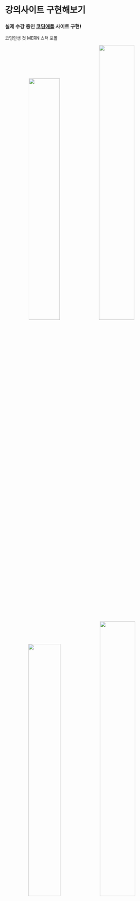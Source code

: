 # 강의사이트 구현해보기

[코딩애플]: https://codingapple.com/

### 실제 수강 중인 [코딩애플] 사이트 구현!

코딩인생 첫 MERN 스택 포폴

<p align="center">
  <img src="https://github.com/Newbie-Alert/Imitation_codingApple/blob/main/mdImg/%EA%B9%83%ED%97%991.png?raw=true" width="45%">
  <img src="https://github.com/Newbie-Alert/Imitation_codingApple/blob/main/mdImg/%EA%B9%83%ED%97%992.png?raw=true" width="48%">
</p>
<p align="center">
  <img src="https://github.com/Newbie-Alert/Imitation_codingApple/blob/main/mdImg/%EA%B9%83%ED%97%993.png?raw=true" width="46%">
  <img src="https://github.com/Newbie-Alert/Imitation_codingApple/blob/main/mdImg/%EA%B9%83%ED%97%994.png?raw=true" width="48%">
</p>

## STACK 🧩

- Mongo DB
- Express
- React
- Node.js

## 구현 📱

- Session 방식 로그인
- 장바구니
- 게시판
- 댓글, 대댓글
- 강의 상세페이지

## 컴포넌트별 기능

- **Nav**

  - DB에서 사용자의 로그인 정보를 받아와 그에 따라 UI를 변경
  - DB의 장바구니의 데이터 length가 1 이상일 때부터 장바구니 아이콘에 알림 표시


    - **로그인 시연**
   
      
      <img src="mdImg/로그인,세션.gif" alt="GIF">

- **Detail**

  - 마운트 될 때마다 `url Parameter`를 통해 DB에서 해당하는 강좌의 데이터를 가져와 fetch
  - 해당 강좌의 커리큘럼 테이블, 리뷰, 강의 소개
  - 강의 소개의 데이터는 `react-html-parser`을 통해 string 형태의 html을 렌더 된 html로 변환
  - 신청하기 버튼 클릭 시 DB에 데이터를 보내 강좌 정보를 장바구니에 추가
  - 게시판으로 이동 시 강좌의 이름을 `url Parameter`로 전송

- **Board**
  - 마운트 시 해당 강좌 DB의 게시물들을 fetch
  - 게시물을 클릭 시 DB에 해당 게시물의 제목을 post 하고 상세페이지로 이동
  - UI 조작을 통해 게시글 작성 form 상태 변경

    - **게시판 기능 시연**
   
      
      <img src="mdImg/게시판.gif" alt="GIF">
    
- **BoardContent**
  - Board페이지에서 게시물 클릭시 서버에 강좌명, 클릭한 게시물 이름등을 넘겨 해당 게시물의 상세데이터를 가져옴.
  - 댓글 발행
  - 대댓글 작성 시
    DB에서 1차적으로 발행 된 부모 댓글의 `Obect Id`를 찾아 update 하고 대댓글 발행

    - **대댓글 기능 시연**
   
      
      <img src="mdImg/댓글,대댓글.gif" alt="GIF">

- **Cart**
  - Detail page에서 신청하기 버튼 클릭 시, 서버로 해당 강좌 이름을 `url-parameter`로 날려 강좌 DB에서 찾고 장바구니에 추가.
  - 같은 아이템이 달릴 경우 수량만 증가.
  - UI에는 강좌 이름, 가격, 수량이 표기되어 테이블로 나타냄.
  - 테이블의 한 row 가장 왼쪽 X 버튼 클릭시 해당 테이블 아이템의 id를 서버로 보내 DB에서 찾은 후
    만약 해당 아이템의 수량이 1보다 크다면 수량만 -1 하고, 수량이 1보다 작을 경우 테이블에서 제거.

- **Sign Up**
  - 사용자의 ID, PW, Email 정보를 받을 때 정규표현식을 이용하여
    조건(영문과 숫자만 | 특수문자와 영어 대소문자 등)을 충족하지 않으면 modal 창을 띄워 정보를 수정하도록 함. (현재 ID 검증, PW 검증 완료 )
  - 가입 시 서버로 정보를 전달하여 DB의 user collection에 회원정보를 등록한다.
  - 정규표현식으로 반환된 값을 콜백함수로 전달하여 state 변경을 하고 state에 따라 UI가 변경
 
    - **영문과 숫자만 가능한 input 값에 특수문자 또는 한글이 들어오면 경고창을 띄움**
   
      
      <img src="mdImg/회원가입.gif" alt="GIF">

    - **정규표현식으로 비밀번호 강도를 분류, 강도에 따라 UI 변경**
 
   
      
      <img src="mdImg/비밀번호 검증.gif" alt="GIF">

    - **카카오 주소 API를 사용하여 주소 검색 및 적용**
 
   
      
      <img src="mdImg/주소.gif" alt="GIF">



<br/>

## 현재 문제점 🔨🛠️

- ~~배포 후 새로고침 시 페이지가 Raw json으로 보여지는 것~~ (해결)
- Nav 컴포넌트의 장바구니 아이콘의 알림이 실시간으로 반영되지 않는 것

  <br/>

# 일별 활동기록 🗓️

# 1 ~ 4일 차

- Nav Comp 제작
- MainPage_section 제작
- MainPage_2번 section 제작, MainPage 반응형 적용
- MainPage 완료

# 5일 차

[백엔드 학습](https://github.com/Newbie-Alert/serverTutorial) 🔥

- 서버와 연동하여 로그인 기능 추가
- **passport** 라이브러리를 통하여 local 방식 인증을 사용
- useEffect를 통해 Nav 컴포지션이 마운트 될 시, DB의 유저 데이터 속 activate 값에 따라 UI 변경

# 6일 차

- Course Page 만드는 중
- DB에서 강의 목록 정보를 가져와 UI 생성
- mongo DB의 search index를 통해 UI목록을 최신순, 가나다순, 인기순으로 정렬하는 기능을 추가할 예정
  <br/>

# 7일 차

- course Page UI 수정

# 8일 차

- 서버에서 url parameter를 사용하여 각각의 detail페이지에 필요한 정보를 제공할 수 있도록 API를 제작.  
   이제 detail페이지를 열 때 해당 detail page에 필요한 데이터를 가져올 수 있다.

  ### 예시

  요청에 담겨오는 `url parameter`와 `같은 id 값을 가진 데이터`를 DB에서 찾아서 프론트로 전달해주는 것.  
   주의할 부분은 `url parameter`는 `String 타입`이라서 `형변환이 필요`하다는 것

  ```javascript
  < server.js >

  app.get("/detail/:id", function (req, res) {
    db.collection("data").findOne(
      { id: parseInt(req.params.id) },
      function (err, result) {
        res.json(result);
      }
    );
  });
  ```

### 문제

- 서버에서 데이터를 가져와 `state`에 적용하기까지는 성공했으나,  
  `state`가 자꾸 새로고침 할 때마다 초기화 되어 데이터가 없다고 한다.

# 9일 차

- Detail Page 제작 성공
- 아직도 왜 새로고침 할 때마다 useEffect가 작동하지 않았었는지 아직 이유는 잘 모르겠다.....🤔🤔🤔🤔🤔🤔

### ↪️ (12일 차에 찾은 해결방안)

- useEffect는 layout이 먼저 렌더 된 다음 실행되기 때문에
  페이지가 새로고침 될 때마다 state가 초기 값으로 갔던 것.
- 서버에서 가져온 데이터를 사용하는 layout은 **useEffect가 실행되어 state에 값이 있을 때 나타나도록** `삼항연산자` 사용

# 10일 차

### DB의 데이터를 어떻게 차곡차곡 유용하게 정리하나..

Detail Page에 정보가 많이 들어간다.  
처음에는 간단히 생각하고 주먹구구 식으로 DB를 만들었는데  
강좌 커리큘럼 테이블에 들어갈 데이터,  
리뷰단에 들어갈 리뷰 데이터,
리뷰는 리뷰를 강좌 카테고리별로 나눠야 하고,  
데이터를 어떻게 만들어놔야 할지 복잡하다

<br/>

### 문제와 해결

#### **Html parsing**

DB에서 커다란 `String`형태의 `html`자료를 리액트에 바인딩 해보니  
아래와 같이 String 형태로 나오는 문제가 있었다.

```
<p>&nbsp;</p>
<p>Next.js는 프론트엔드부터 서버까지 만들 수 있는 React기반 프레임워크입니다.</p>
<p>이것만 사용해도 풀스택 웹개발이 가능합니다.&nbsp;</p>
<p>&nbsp;</p>
<p>Next.js 사용시 서버사이드 렌더링이 쉽기 때문에&nbsp;</p>
```

구글링을 해보니 `String형태의 html`을 `html로 렌더`하여 출력해주는 라이브러에 대해 알게 됐다.
`react-html-parser` 라는 라이브러리였는데
사용법과 효과는 아래와 같았다.

### react-html-parser 사용법

```javascript
<detail.jsx 코드>

import {HtmlParser} from "react-html-parser";

// main
function Detail(){
  return(
    ~~~~~
  )
}

// component
function TAB({ data }) {

  const htmlString = data.about; // string 형태의 html을 변수에 담고

  return <div className={styles.tab}>{HtmlParser(htmlString)}</div>;
  // htmlParser() 안에 앞서 만든 변수를 인자로 보낸다
}
```

### react-html-parser 적용 후 결과

- 깔끔하게 html이 렌더되었다.

```txt
Next.js는 프론트엔드부터 서버까지 만들 수 있는 React기반 프레임워크입니다.

이것만 사용해도 풀스택 웹개발이 가능합니다.



Next.js 사용시 서버사이드 렌더링이 쉽기 때문에
```

# 11일 차

### 강의 DB 구축

- 강의의 테이블 UI를 반복문으로 축약하여 제작할 때 편리하도록 제작하였다.

```JSON
"chapter":[
  {"title":"Next.js 많이 쓰는 이유를 알아보자","duration":"06:00"},
  {"title":"Next.js 설치와 개발환경 셋팅","duration":"06:00"},
  .....
  ]
```

### 미래 계획

- DB에 리뷰처럼 보일 데이터를 만들기
- 실제 리뷰를 작성할 때 리뷰의 개수와 평점, 고유 ID를 부여할 collection 생성
- 리뷰 데이터를 가져와 detail page UI에 렌더

# 12일 차

### 추가된 부분

- 리뷰 섹션 추가
- DB에 리뷰, 리뷰 관리 데이터 구축
- detail page 반응형으로 수정

### DB 구축

- DB는 review, reviewCount 컬렉션을 생성하여  
  각각 리뷰와 리뷰 갯수, 점수등을 기록하도록 구축하였다.
- `url parameter`를 사용하여 해당 과목의 디테일 페이지에서 해당 과목의 데이터를 찾아서 가져오기 유용하도록 데이터에 고유 id를 부여

```javascript

<Detail.jsx 의 useEffect의 get요청>
// axios all을 사용하여 여러 개의 데이터를 가져오도록 하였다.

let id = useParams();

axios.all([
  axios.get(`http://localhost:8080/reviews/${id.id}`),
  axios.get(`http://localhost:8080/count/${id.id}`),
])
.then(
  axios.spread((res1, res2) => {
    setReviews(res1.data.review);
    setReviewCount(res2.data.count);
  })
);



<server.js>

app.get("/reviews/:id", function (req, res) {
  db.collection(`reviews`).findOne(
    { id: parseInt(req.params.id) },
    function (err, result) {
      res.json(result);
    }
  );
});

app.get("/count/:id", function (req, res) {
  db.collection(`reviewCount`).findOne(
    { id: parseInt(req.params.id) },
    function (err, result) {
      res.json(result);
    }
  );
});
```

- 이제 게시판, 강의 재생 페이지, 카트/구매 기능이 남았다.

# 12일 차

### 강좌 평균점수에 따라 별점이 표기되도록 하였다

- CSS 의 `mix-blend-mode`를 통해 배경의 `width`에 따라 별의 색상이 변경되게 한 후  
   배경의 `width 값`에 평균 값을 주게 되면 이렇게 된다!!

  ```CSS
  <CSS>

  .star_box {
  width: fit-content;
  height: 20px;
  background-image: url("https://dummyimage.com/1000/fcd62d.png");
  background-repeat: no-repeat;
  background-size: cover;
  background-position: left;
  }

  .star_box div {
  mix-blend-mode: screen;
  color: black;
  background-color: white;
  width: 100%;
  height: 100%;
  }
  ```

  ```javascript
  <Detail.jsx>

  function STAR({ ReapeatStar, average }) {
  return (
    <div
      className={styles.star_box}
      style={{ backgroundSize: `${average}% 20px` }}
    >
      <div>
        {ReapeatStar.map((i) => {
          return (
            <FontAwesomeIcon key={i} icon={faStar} className={styles.star} />
          );
        })}
      </div>
    </div>
  );
  }
  ```

평균이 50일 때의 별점이 표기되는 모습

![img](./mdImg/star.png)

### 문제였던 것

- 분명 배경은 너비가 50% 인데 자꾸 별점은 54% 정도로 나오는 것.

### 해결

- 별점의 색을 채우는 배경 `div` width를 `fit-content`로 하여  
  div 안의 요소인 `별 5개 만큼의 너비`를 주어 너비를 같게 하였다.

# 13일 차

- 게시판 글 게시 기능 추가
- 게시판 글 Page 완성

### 문제

- DB를 어떻게 체계적으로 잘 정리할지 API를 만드는데 머리가 조금 복잡했다.

### 해결

- API에 `url parameter`를 두 개 전달하여  
  /게시판/`'강좌 이름(param 1)'` / `게시글 고유의 id(param 2)` 이런 식으로 작동하게 하여 게시판 각각의 게시글 상세페이지를 완성했다.

```javascript
//============
// BOARD PAGE
//============

// 게시판이 마운트 될 때 게시판 리스트 UI에 바인딩 되는 data를 가져옴
// /board/Nextjs/0 이런 식
app.get("/board/:id1/:id2", function (req, res) {
  // 강좌 마다 고유의 코드가 있는데 페이지와 일치하는 정보를 가져오기 위해 사용했다.
  db.collection(`board`).findOne(
    { _id: parseInt(req.params.id2) },
    function (err, result) {
      res.json(result);
    }
  );
});

// 게시판에 글쓰기 기능
// 해당 강좌 DB collection의 obj 속
// board 배열 안에 post요청한 데이터를 push
app.post("/board/post/:id", function (req, res) {
  db.collection("boardCount").findOne(
    { title: req.params.id },
    function (err, result1) {
      db.collection("board").updateOne(
        { title: req.params.id },
        {
          $push: {
            board: {
              id: result1.count + 1,
              title: req.body.write_form_title,
              content: req.body.write_form_content,
            },
          },
        },
        function (err, result3) {
          console.log(result3);
          res.redirect("http://localhost:3000/board/nextjs/0");
        }
      );
    }
  );
  // 해당 강좌의 총 게시물 개수 1 증가
  db.collection("boardCount").updateOne(
    { title: req.params.id },
    { $inc: { count: 1 } },
    function (err, result) {
      console.log("게시물 업뎃 완료");
    }
  );
});

// 게시판 글 각각의 상세페이지
app.get("/board/content/:id1/:id2", function (req, res) {
  db.collection("board").findOne(
    { title: req.params.id1 },
    function (err, result) {
      res.json(result.board);
    }
  );
});
```

### 배운 것

- 조금 더 심도있는 통신 구조를 만들어봐서 조금 경험치가 늘었다ㅎ
- updateOne()의 `$push` operator에 대해 알게 되서 좋았다.
- .env 파일을 통해 배포 후 서버와 통신이 안 되는 것을 방지하는 것에 대해 학습했다.

# 14일 차

- 장바구니 기능 추가

### 문제와 해결

- `useEffect()`로 데이터를 받아온 후 새로고침 시 오류가 떴는데  
  코드가 실행되는 순서가 레이아웃이 먼저 렌더 된 후 useEffect가 실행되서 그렇다고 한다.  
  그래서 받아온 데이터가 비어있지 않을 때 렌더를 하도록 삼항연산자를 추가하였다.
- 장바구니가 비어있지 않다면 Nav의 장바구니 아이콘 옆에 장바구니 속 제품이 몇 개인지 표기하도록 했는데, 페이지를 새로고침 하지 않으면 뜨지 않는다.

  이것을 해결하기 위해 실시간으로 서버와 통신하도록 `socket.io` 와 `react-query`를 학습 할 예정이다.

# 15일 차

- 배포 완료

### 해결해야 할 문제

- 다른 통신은 원활하나, 로그인 후 UI가 바뀌어야 하는데  
  별 다른 오류 메세지도 안 뜨고 그냥 안 바뀐다🥺
- 장바구니 중복 상품을 담으려 할 때 해당 항목의 개수만 증가하도록
- 새로고침 시 갑자기 페이지가 json 형태로 바뀌는 문제 수정 필요

### 추가 할 기능

- 게시판, 장바구니 반응형으로 [ 완료 ]
- 로그인 후 my page 기능 추가 예정
- 관리자 페이지도.... 도전 예정

<br/>
[ 미완성 사이트 주소 ]

## https://imitation-project.du.r.appspot.com/

# 16일 차

### 서버와 실시간 통신 학습 중 [ SSE, Socket.io ]

# 17일 차

- **서버와 실시간 통신 학습 중 2**
- 게시판 댓글 기능 추가 중
- 데이터가 없는 UI 비활성화

# 18일 차

- 댓글 기능 추가

### MERN 프로젝트 학습

- 실무자들의 코드 짜임새나 HOOK, Library 사용이 궁금해서 찾아보던 중
  7시간짜리 MERN Stack 프로젝트 영상을 시청함.
- 게시판, 댓글 등 여러 데이터를 어떻게 구성하고, 저장하고, 관리하는지 학습

# 19일 차

- 대댓글 기능 추가

### 문제

- 게시물의 첫 댓글에는 대댓글이 잘 달리는데  
  두 번째 댓글부터는 대댓글이 안 달린다.
- 현재 대댓글을 달고 있는 게시물을 DB에서 찾아야 하는데  
  무엇으로 내가 댓글을 달고 있는 게시물을 찾아야 할지 아직 모르겠다.

# 20일 차

### 대댓 기능 문제 해결!

- DB 구성은 comment collection을 만들어 그곳에 모든 게시물의 댓글을 모아뒀다.
- 댓글을 달 때는 게시물의 제목을 서버에 보내서 어디에 종속된 댓글인지 분류할 수 있도록 했다.
- 댓글은 작성될 때마다 `dataset` 속성을 통해 자신의 ObjectId를 포함하게 된다.
- 댓글1에 댓글2 라는 대댓글을 달 때는 DB로 보내는 데이터에 댓글1의 `dataset`안에 있는 `ObjectId`를 같이 보내 댓글1을 찾아 댓글2를 추가한다.
- 이렇게 댓글2는 댓글1에 종속된 데이터로 관계를 맺어놓을 수 있었다.

# 21일 차

- 새로고침 시 서버에서 보내준 json 데이터만 뜨는 문제 해결
  - 지금까지 생각지도 못한 부분이었는데 알게되었다.  
    웹 주소창에 url을 적는 것이 서버에 GET 요청을 하는 것과 같은 기능이라는 것..  
    react의 라우터 주소(예. /board)와 서버의 get요청 API (예 app.get('/board'))이 같다면
    새로고침 시 주소창에 `홈페이지 주소~~/detail`로 get 요청을 하는 것과 똑같기 때문에
    새로고침 하면 서버가 json형태의 파일을 띄워주던 것...

### 결론

- 웹의 작동방식에 대해 하나 알게 되었다
  주소창에 쓰는 것이 get요청과 마찬가지라는 것.
  강의에서 설명을 들었던 거 같은 느낌인데 다시 살펴봐야겠다.
